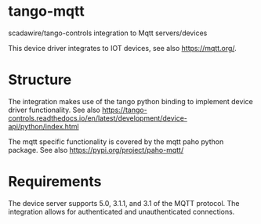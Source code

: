 # tango-mqtt

scadawire/tango-controls integration to Mqtt servers/devices

This device driver integrates to IOT devices, see also https://mqtt.org/.

# Structure

The integration makes use of the tango python binding to implement device driver functionality.
See also https://tango-controls.readthedocs.io/en/latest/development/device-api/python/index.html

The mqtt specific functionality is covered by the mqtt paho python package.
See also https://pypi.org/project/paho-mqtt/

# Requirements

The device server supports 5.0, 3.1.1, and 3.1 of the MQTT protocol.
The integration allows for authenticated and unauthenticated connections.

